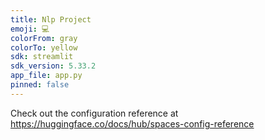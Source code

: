 ```yaml
---
title: Nlp Project
emoji: 💻
colorFrom: gray
colorTo: yellow
sdk: streamlit
sdk_version: 5.33.2
app_file: app.py
pinned: false
---
```


Check out the configuration reference at https://huggingface.co/docs/hub/spaces-config-reference
